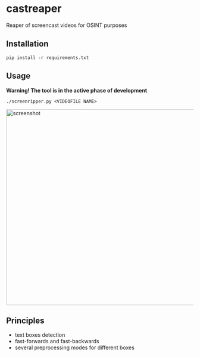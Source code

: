 # castreaper

Reaper of screencast videos for OSINT purposes

## Installation

`pip install -r requirements.txt`

## Usage

**Warning! The tool is in the active phase of development**

`./screenripper.py <VIDEOFILE NAME>`

<img width="525" alt="screenshot" src="https://user-images.githubusercontent.com/31013580/236694633-ad124bdf-13ba-448a-98a1-3e4cc71b95be.png">

## Principles

- text boxes detection
- fast-forwards and fast-backwards
- several preprocessing modes for different boxes
